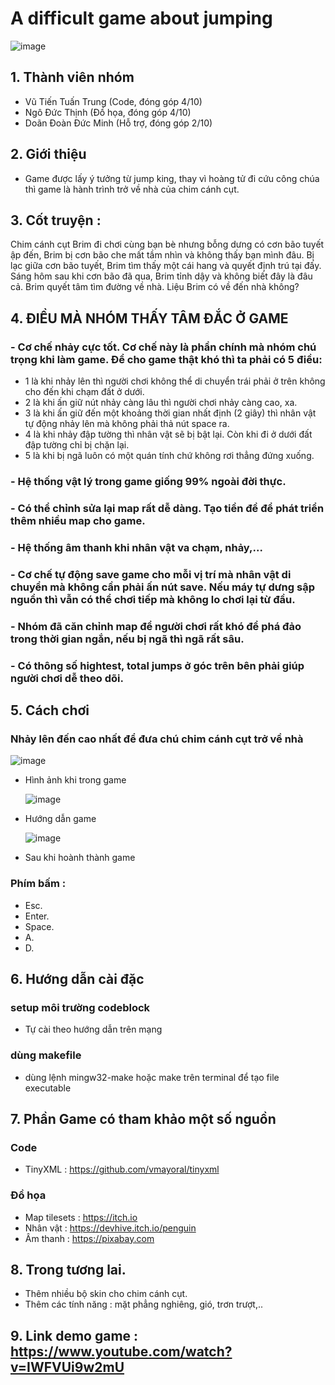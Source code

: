 # A difficult game about jumping
![image](https://github.com/VuTienTuanTrung/Game/assets/62925438/58941bfc-63ca-415c-81b9-287a5e8f1a2f)

## 1. Thành viên nhóm
- Vũ Tiến Tuấn Trung (Code, đóng góp 4/10)
- Ngô Đức Thịnh (Đồ họa, đóng góp 4/10)
- Doãn Đoàn Đức Minh (Hỗ trợ, đóng góp 2/10)

## 2. Giới thiệu
- Game được lấy ý tưởng từ jump king, thay vì hoàng tử đi cứu công chúa thì game là hành trình trở về nhà của chim cánh cụt.

## 3. Cốt truyện : 
Chim cánh cụt Brim đi chơi cùng bạn bè nhưng bỗng dưng có cơn bão tuyết ập đến, Brim bị cơn bão che mất tầm nhìn và không thấy bạn mình đâu. Bị lạc giữa cơn bão tuyết, Brim tìm thấy một cái hang và quyết định trú tại đấy. Sáng hôm sau khi cơn bão đã qua, Brim  tỉnh dậy và không biết đây là đâu cả. Brim quyết tâm tìm đường về nhà. Liệu Brim có về đến nhà không?

## 4. ĐIỀU MÀ NHÓM THẤY TÂM ĐẮC Ở GAME
###  - Cơ chế nhảy cực tốt. Cơ chế này là phần chính mà nhóm chú trọng khi làm game. Để cho game thật khó thì ta phải có 5 điều:
- 1 là khi nhảy lên thì người chơi không thể di chuyển trái phải ở trên không cho đến khi chạm đất ở dưới.
- 2 là khi ấn giữ nút nhảy càng lâu thì người chơi nhảy càng cao, xa.
- 3 là khi ấn giữ đến một khoảng thời gian nhất định (2 giây) thì nhân vật tự động nhảy lên mà không phải thả nút space ra.
- 4 là khi nhảy đập tường thì nhân vật sẽ bị bật lại. Còn khi đi ở dưới đất đập tường chỉ bị chặn lại.
- 5 là khi bị ngã luôn có một quán tính chứ không rơi thẳng đứng xuống.

### - Hệ thống vật lý trong game giống 99% ngoài đời thực.
### - Có thể chỉnh sửa lại map rất dễ dàng. Tạo tiền đề để phát triển thêm nhiều map cho game.
### - Hệ thống âm thanh khi nhân vật va chạm, nhảy,...
### - Cơ chế tự động save game cho mỗi vị trí mà nhân vật di chuyển mà không cần phải ấn nút save. Nếu máy tự dưng sập nguồn thì vẫn có thể chơi tiếp mà không lo chơi lại từ đầu.
### - Nhóm đã căn chỉnh map để người chơi rất khó để phá đảo trong thời gian ngắn, nếu bị ngã thì ngã rất sâu.
### - Có thông số hightest, total jumps ở góc trên bên phải giúp người chơi dễ theo dõi.
  
## 5. Cách chơi
### Nhảy lên đến cao nhất để đưa chú chim cánh cụt trở về nhà


  ![image](https://github.com/VuTienTuanTrung/Game/assets/62925438/3a1a8f3b-3cea-4a05-bbd7-6966fcb0708d)
- Hình ảnh khi trong game

  
  ![image](https://github.com/VuTienTuanTrung/Game/assets/62925438/d3798fc4-0327-461b-ae24-82388cd80d97)
- Hướng dẫn game

  
  ![image](https://github.com/VuTienTuanTrung/Game/assets/62925438/96c29df0-8da1-40c4-8501-f2762650d60d)
- Sau khi hoành thành game

### Phím bấm : 
- Esc.
- Enter.
- Space.
- A.
- D.

## 6. Hướng dẫn cài đặc 
### setup môi trường codeblock
- Tự cài theo hướng dẫn trên mạng
### dùng makefile
- dùng lệnh mingw32-make hoặc make trên terminal để tạo file executable


  
## 7. Phần Game có tham khảo một số nguồn
### Code
- TinyXML : https://github.com/vmayoral/tinyxml
### Đồ họa
- Map tilesets : https://itch.io
- Nhân vật : https://devhive.itch.io/penguin
- Âm thanh : https://pixabay.com


## 8. Trong tương lai.
- Thêm nhiều bộ skin cho chim cánh cụt.
- Thêm các tính năng : mặt phẳng nghiêng, gió, trơn trượt,..

## 9. Link demo game : https://www.youtube.com/watch?v=IWFVUi9w2mU
  
  
